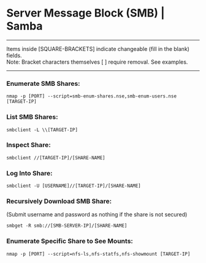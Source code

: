 # Server Message Block (SMB) | Samba

*********************************************************************************
Items inside [SQUARE-BRACKETS] indicate changeable (fill in the blank) fields.  
Note: Bracket characters themselves [ ] require removal. See examples.
*********************************************************************************

### Enumerate SMB Shares:
```
nmap -p [PORT] --script=smb-enum-shares.nse,smb-enum-users.nse [TARGET-IP]
```
### List SMB Shares:
```
smbclient -L \\[TARGET-IP]
```
### Inspect Share:
```
smbclient //[TARGET-IP]/[SHARE-NAME]
```

### Log Into Share:
```
smbclient -U [USERNAME]//[TARGET-IP]/[SHARE-NAME]
```

### Recursively Download SMB Share:
(Submit username and password as nothing if the share is not secured)
```
smbget -R smb://[SMB-SERVER-IP]/[SHARE-NAME]
```

### Enumerate Specific Share to See Mounts: 
```
nmap -p [PORT] --script=nfs-ls,nfs-statfs,nfs-showmount [TARGET-IP]
```
